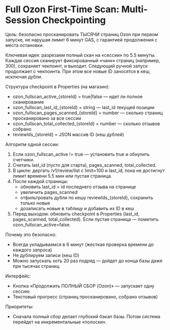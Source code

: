 # Full Ozon First-Time Scan: Multi-Session Checkpointing

Цель: безопасно просканировать ТЫСЯЧИ страниц Ozon при первом запуске, не нарушая лимит 6 минут GAS, с гарантией продолжения с места остановки.

Ключевая идея: разрезаем полный скан на «сессии» по 5.5 минуты. Каждая сессия сканирует фиксированный «чанк» страниц (например, 300), сохраняет чекпоинт, и выходит. Следующий ручной запуск продолжает с чекпоинта. При этом все новые ID заносятся в кеш, исключая дубли.

Структура checkpoint в Properties (на магазин):
- ozon_fullscan_active_{storeId} = true|false — идет ли полное сканирование
- ozon_fullscan_last_id_{storeId} = string — last_id текущей позиции
- ozon_fullscan_pages_scanned_{storeId} = number — сколько страниц просканировано за все сессии
- ozon_fullscan_total_collected_{storeId} = number — сколько отзывов собрано
- reviewIds_{storeId} = JSON массив ID (кеш дублей)

Алгоритм одной сессии:
1) Если ozon_fullscan_active != true — установить true и обнулить счетчики.
2) Считать last_id (пусто для старта), pages_scanned, total_collected.
3) В цикле: дергать /v1/review/list с limit=100 и last_id, пока не достигнут лимит времени 5.5 мин или пустая страница.
4) После каждой страницы:
   - обновить last_id = id последнего отзыва на странице
   - увеличить pages_scanned
   - отфильтровать дубли по кешу reviewIds_{storeId}, сохранить только новые
   - дозаписать новые в таблицу и добавить их ID в кеш
5) Перед выходом: обновить checkpoint в Properties (last_id, pages_scanned, total_collected). Если пустая страница — пометить ozon_fullscan_active=false.

Почему это безопасно:
- Всегда укладываемся в 6 минут (жесткая проверка времени до каждого запроса)
- Не дублируем записи (кеш ID)
- Можно запускать хоть 20 раз подряд — дойдет до конца базы даже при тысячах страниц

Интерфейс:
- Кнопка «Продолжить ПОЛНЫЙ СБОР (Ozon)» — запускает одну сессию
- Текстовый прогресс (страниц просканировано, собрано отзывов)

Приоритеты:
- Сначала полный сбор делает глубокий бэкап базы. Потом система перейдет на инкрементальные «полоски».


